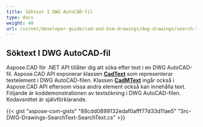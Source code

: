 ```yaml
---
title: Söktext I DWG AutoCAD-fil
type: docs
weight: 40
url: /sv/net/developer-guide/cad-and-bim-drawings/dwg-drawings/search-text-in-dwg-autocad-file/
---
```


## **Söktext I DWG AutoCAD-fil**
Aspose.CAD för .NET API tillåter dig att söka efter text i en DWG AutoCAD-fil. Aspose.CAD API exponerar klassen [**CadText**](https://reference.aspose.com/cad/net/aspose.cad.fileformats.cad.cadobjects/cadtext) som representerar textelement i DWG AutoCAD-filen. Klassen [**CadMText**](https://reference.aspose.com/cad/net/aspose.cad.fileformats.cad.cadobjects/cadmtext) ingår också i Aspose.CAD API eftersom vissa andra element också kan innehålla text. Följande är koddemonstrationen av textsökning i DWG AutoCAD-filen. Kodavsnittet är självförklarande.

{{< gist "aspose-com-gists" "88cdd0899132edaf0afff77d33d11ae5" "Src-DWG-Drawings-SearchText-SearchText.cs" >}}
